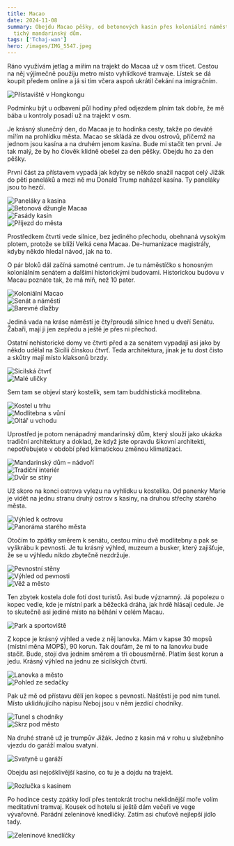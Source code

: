 ```yaml
---
title: Macao
date: 2024-11-08
summary: Obejdu Macao pěšky, od betonových kasin přes koloniální náměstí až po
  tichý mandarinský dům.
tags: ['Tchaj-wan']
hero: /images/IMG_5547.jpeg
---
```


Ráno využívám jetlag a mířím na trajekt do Macaa už v osm třicet. Cestou na něj výjimečně použiju metro místo vyhlídkové tramvaje. Lístek se dá koupit předem online a já si tím včera aspoň ukrátil čekání na imigračním.

![Přístaviště v Hongkongu](/images/IMG_5528.jpeg)

Podmínku být u odbavení půl hodiny před odjezdem plním tak dobře, že mě bába u kontroly posadí už na trajekt v osm.

Je krásný slunečný den, do Macaa je to hodinka cesty, takže po deváté mířím na prohlídku města. Macao se skládá ze dvou ostrovů, přičemž na jednom jsou kasína a na druhém jenom kasína. Bude mi stačit ten první. Je tak malý, že by ho člověk klidně obešel za den pěšky. Obejdu ho za den pěšky.

První část za přístavem vypadá jak kdyby se někdo snažil nacpat celý Jižák do pěti paneláků a mezi ně mu Donald Trump naházel kasína. Ty paneláky jsou to hezčí.

![Paneláky a kasina](/images/IMG_5535.jpeg)  
![Betonová džungle Macaa](/images/IMG_5532.jpeg)  
![Fasády kasin](/images/IMG_5531.jpeg)  
![Příjezd do města](/images/IMG_5529.jpeg)

Prostředkem čtvrti vede silnice, bez jediného přechodu, obehnaná vysokým plotem, protože se blíží Velká cena Macaa. De-humanizace magistrály, kdyby někdo hledal návod, jak na to.

O pár bloků dál začíná samotné centrum. Je tu náměstíčko s honosným koloniálním senátem a dalšími historickými budovami. Historickou budovu v Macau poznáte tak, že má míň, než 10 pater.

![Koloniální Macao](/images/IMG_5539.jpeg)  
![Senát a náměstí](/images/IMG_5540.jpeg)  
![Barevné dlažby](/images/IMG_5541.jpeg)

Jediná vada na kráse náměstí je čtyřproudá silnice hned u dveří Senátu. Žabaři, mají ji jen zepředu a ještě je přes ni přechod.

Ostatní nehistorické domy ve čtvrti před a za senátem vypadají asi jako by někdo udělal na Sicílii čínskou čtvrť. Teda architektura, jinak je tu dost čisto a skůtry mají místo klaksonů brzdy.

![Sicilská čtvrť](/images/IMG_5545.jpeg)  
![Malé uličky](/images/IMG_5546.jpeg)

Sem tam se objeví starý kostelík, sem tam buddhistická modlitebna. 

![Kostel u trhu](/images/IMG_5542.jpeg)  
![Modlitebna s vůní](/images/IMG_5557.jpeg)  
![Oltář u vchodu](/images/IMG_5561.jpeg)

Uprostřed je potom nenápadný mandarinský dům, který slouží jako ukázka tradiční architektury a doklad, že když jste opravdu šikovní architekti, nepotřebujete v období před klimatickou změnou klimatizaci.

![Mandarinský dům – nádvoří](/images/IMG_5547.jpeg)  
![Tradiční interiér](/images/IMG_5550.jpeg)  
![Dvůr se stíny](/images/IMG_5551.jpeg)

Už skoro na konci ostrova vylezu na vyhlídku u kostelíka. Od panenky Marie je vidět na jednu stranu druhý ostrov s kasiny, na druhou střechy starého města.

![Výhled k ostrovu](/images/IMG_5555.jpeg)  
![Panoráma starého města](/images/IMG_5554.jpeg)

Otočím to zpátky směrem k senátu, cestou minu dvě modlitebny a pak se vyškrábu k pevnosti. Je tu krásný výhled, muzeum a busker, který zajišťuje, že se u výhledu nikdo zbytečně nezdržuje.

![Pevnostní stěny](/images/IMG_5562.jpeg)  
![Výhled od pevnosti](/images/IMG_5567.jpeg)  
![Věž a město](/images/IMG_5566.jpeg)

Ten zbytek kostela dole fotí dost turistů. Asi bude významný. Já popolezu o kopec vedle, kde je místní park a běžecká dráha, jak hrdě hlásají cedule. Je to skutečně asi jediné místo na běhání v celém Macau.

![Park a sportoviště](/images/IMG_5569.jpeg)

Z kopce je krásný výhled a vede z něj lanovka. Mám v kapse 30 mopsů (místní měna MOP$), 90 korun. Tak doufám, že mi to na lanovku bude stačit. Bude, stojí dva jedním směrem a tři obousměrně. Platím šest korun a jedu. Krásný výhled na jednu ze sicilských čtvrtí.

![Lanovka a město](/images/IMG_5571.jpeg)  
![Pohled ze sedačky](/images/IMG_5572.jpeg)

Pak už mě od přístavu dělí jen kopec s pevností. Naštěstí je pod ním tunel. Místo uklidňujícího nápisu Neboj jsou v něm jezdící chodníky.

![Tunel s chodníky](/images/IMG_5574.jpeg)  
![Skrz pod město](/images/IMG_5575.jpeg)

Na druhé straně už je trumpův Jižák. Jedno z kasin má v rohu u služebního vjezdu do garáží malou svatyni. 

![Svatyně u garáží](/images/IMG_5577.jpeg)

Obejdu asi nejošklivější kasino, co tu je a dojdu na trajekt.

![Rozlučka s kasinem](/images/IMG_5579.jpeg)

Po hodince cesty zpátky lodí přes tentokrát trochu neklidnější moře volím meditativní tramvaj. Kousek od hotelu si ještě dám večeři ve vege vývařovně. Parádní zeleninové knedlíčky. Zatím asi chuťově nejlepší jídlo tady.

![Zeleninové knedlíčky](/images/IMG_5582.jpeg)
